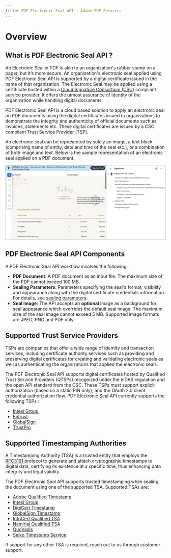 ```yaml
---
title: PDF Electronic Seal API | Adobe PDF Services
---
```

# Overview

## What is PDF Electronic Seal API ?

An Electronic Seal in PDF is akin to an organization's rubber stamp on a paper, but it’s more secure. An organization's electronic seal applied using PDF Electronic Seal API is supported by a digital certificate issued in the name of that organization. The Electronic Seal may be applied using a certificate hosted within a [Cloud Signature Consortium (CSC)](https://cloudsignatureconsortium.org/) compliant service provider. It offers the utmost assurance of identity of the organization while handling digital documents.

PDF Electronic Seal API is a cloud based solution to apply an electronic seal on PDF documents using the digital certificates issued to organizations to demonstrate the integrity and authenticity of official documents such as invoices, statements etc. These digital certificates are issued by a CSC compliant Trust Service Provider (TSP).

An electronic seal can be represented by solely an image, a text block (comprising name of entity, date and time of the seal etc.), or a combination of both image and text. Below is the sample representation of an electronic seal applied on a PDF document.

![PDF Electronic Seal](../images/seal_op_ss.jpg)

## PDF Electronic Seal API Components

A PDF Electronic Seal API workflow involves the following:

* **PDF Document**: A PDF document as an input file. The maximum size of the PDF cannot exceed 100 MB.
* **Sealing Parameters**: Parameters  specifying the seal's format, visibility and appearance along with the digital certificate credentials information. For details, see [sealing parameters](./howtos/electronic-seal-api.md/#api-parameters).
* **Seal Image**: The API accepts an **optional** image as a background for seal appearance which overrides the default seal image. The maximum size of the seal image cannot exceed 5 MB. Supported image formats are JPEG, PNG and PDF only.


## Supported Trust Service Providers

TSPs are companies that offer a wide range of identity and transaction services, including certificate authority services such as providing and preserving digital certificates for creating and validating electronic seals as well as authenticating the organizations that applied the electronic seals.

The PDF Electronic Seal API supports digital certificates hosted by Qualified Trust Service Providers (QTSPs) recognized under the eIDAS regulation and the open API standard from the CSC. These TSPs must support explicit authorization (based on a static PIN only), and the OAuth 2.0 client credential authorization flow.
PDF Electronic Seal API currently supports the following TSPs : <!-- REFERENCES https://helpx.adobe.com/acrobat/kb/approved-trust-list1.html -->
<br/>

* [Intesi Group](https://www.intesigroup.com/en/)
* [Entrust](https://www.entrust.com/pdf-signing-certificates/)
* [GlobalSign](https://www.globalsign.com/en/digital-signatures)
* [TrustPro](https://www.trustpro.eu/)

## Supported Timestamping Authorities

A Timestamping Authority (TSA) is a trusted entity that employs the [RFC3161](https://www.ietf.org/rfc/rfc3161.txt) protocol to generate and attach cryptographic timestamps to digital data, certifying its existence at a specific time, thus enhancing data integrity and legal validity.

The PDF Electronic Seal API supports trusted timestamping while sealing the document using one of the supported TSA. Supported TSAs are:

* [Adobe Qualified Timestamp](https://helpx.adobe.com/in/acrobat/kb/trust-services.html#:~:text=EUTL%20trusted%20services.-,Adobe%20Qualified%20Timestamp%20Service,-A%20qualified%20time)
* [Intesi Group](https://www.intesigroup.com/en/)
* [DigiCert Timestamp](https://www.digicert.com/)
* [GlobalSign Timestamp](https://www.globalsign.com/en-in)
* [InfoCert Qualified TSA](https://infocert.digital/consumer/timestamps/)
* [Namirial Qualified TSA](https://support.namirial.com/en/docs/docs-tsp-qualified-signature-timestamp/)
* [QuoVadis](https://www.quovadisglobal.com/)
* [Seiko Timestamp Service](https://www.seikotrust.jp/product/time-stamp/)

If support for any other TSA is required, reach out to us through customer support. <!-- REFERENCES https://helpx.adobe.com/in/sign/using/custom-time-stamp-providers.html -->


